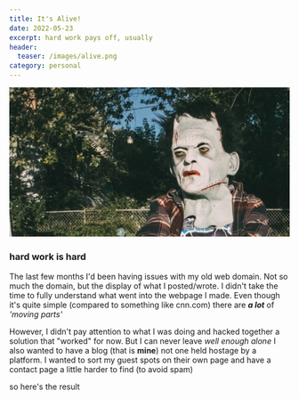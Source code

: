 ```yaml
---
title: It's Alive!
date: 2022-05-23
excerpt: hard work pays off, usually
header:
  teaser: /images/alive.png
category: personal
---
```

![cover](/images/alive.png)

### hard work is hard

The last few months I'd been having issues with my old web domain. Not so much the domain, but the display of what I posted/wrote. I didn't take the time to fully understand what went into the webpage I made. Even though it's quite simple (compared to something like cnn.com) there are ***a lot*** of *'moving parts'*

However, I didn't pay attention to what I was doing and hacked together a solution that "worked" for now. But I can never leave *well enough alone* I also wanted to have a blog (that is **mine**) not one held hostage by a platform. I wanted to sort my guest spots on their own page and have a contact page a little harder to find (to avoid spam)

so here's the result
